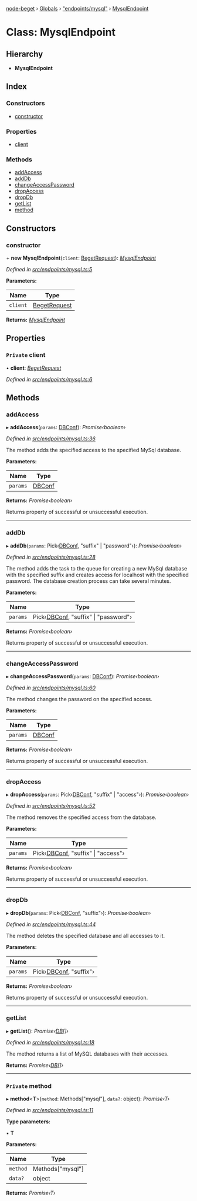 [node-beget](../README.md) › [Globals](../globals.md) › ["endpoints/mysql"](../modules/_endpoints_mysql_.md) › [MysqlEndpoint](_endpoints_mysql_.mysqlendpoint.md)

# Class: MysqlEndpoint

## Hierarchy

* **MysqlEndpoint**

## Index

### Constructors

* [constructor](_endpoints_mysql_.mysqlendpoint.md#constructor)

### Properties

* [client](_endpoints_mysql_.mysqlendpoint.md#private-client)

### Methods

* [addAccess](_endpoints_mysql_.mysqlendpoint.md#addaccess)
* [addDb](_endpoints_mysql_.mysqlendpoint.md#adddb)
* [changeAccessPassword](_endpoints_mysql_.mysqlendpoint.md#changeaccesspassword)
* [dropAccess](_endpoints_mysql_.mysqlendpoint.md#dropaccess)
* [dropDb](_endpoints_mysql_.mysqlendpoint.md#dropdb)
* [getList](_endpoints_mysql_.mysqlendpoint.md#getlist)
* [method](_endpoints_mysql_.mysqlendpoint.md#private-method)

## Constructors

###  constructor

\+ **new MysqlEndpoint**(`client`: [BegetRequest](_beget_request_.begetrequest.md)): *[MysqlEndpoint](_endpoints_mysql_.mysqlendpoint.md)*

*Defined in [src/endpoints/mysql.ts:5](https://github.com/olehcambel/node-beget/blob/9994d31/src/endpoints/mysql.ts#L5)*

**Parameters:**

Name | Type |
------ | ------ |
`client` | [BegetRequest](_beget_request_.begetrequest.md) |

**Returns:** *[MysqlEndpoint](_endpoints_mysql_.mysqlendpoint.md)*

## Properties

### `Private` client

• **client**: *[BegetRequest](_beget_request_.begetrequest.md)*

*Defined in [src/endpoints/mysql.ts:6](https://github.com/olehcambel/node-beget/blob/9994d31/src/endpoints/mysql.ts#L6)*

## Methods

###  addAccess

▸ **addAccess**(`params`: [DBConf](../interfaces/_types_mysql_interface_.dbconf.md)): *Promise‹boolean›*

*Defined in [src/endpoints/mysql.ts:36](https://github.com/olehcambel/node-beget/blob/9994d31/src/endpoints/mysql.ts#L36)*

The method adds the specified access to the specified MySql database.

**Parameters:**

Name | Type |
------ | ------ |
`params` | [DBConf](../interfaces/_types_mysql_interface_.dbconf.md) |

**Returns:** *Promise‹boolean›*

Returns property of successful or unsuccessful execution.

___

###  addDb

▸ **addDb**(`params`: Pick‹[DBConf](../interfaces/_types_mysql_interface_.dbconf.md), "suffix" | "password"›): *Promise‹boolean›*

*Defined in [src/endpoints/mysql.ts:28](https://github.com/olehcambel/node-beget/blob/9994d31/src/endpoints/mysql.ts#L28)*

The method adds the task to the queue for creating a new MySql database with
the specified suffix and creates access for localhost with the specified password.
The database creation process can take several minutes.

**Parameters:**

Name | Type |
------ | ------ |
`params` | Pick‹[DBConf](../interfaces/_types_mysql_interface_.dbconf.md), "suffix" &#124; "password"› |

**Returns:** *Promise‹boolean›*

Returns property of successful or unsuccessful execution.

___

###  changeAccessPassword

▸ **changeAccessPassword**(`params`: [DBConf](../interfaces/_types_mysql_interface_.dbconf.md)): *Promise‹boolean›*

*Defined in [src/endpoints/mysql.ts:60](https://github.com/olehcambel/node-beget/blob/9994d31/src/endpoints/mysql.ts#L60)*

The method changes the password on the specified access.

**Parameters:**

Name | Type |
------ | ------ |
`params` | [DBConf](../interfaces/_types_mysql_interface_.dbconf.md) |

**Returns:** *Promise‹boolean›*

Returns property of successful or unsuccessful execution.

___

###  dropAccess

▸ **dropAccess**(`params`: Pick‹[DBConf](../interfaces/_types_mysql_interface_.dbconf.md), "suffix" | "access"›): *Promise‹boolean›*

*Defined in [src/endpoints/mysql.ts:52](https://github.com/olehcambel/node-beget/blob/9994d31/src/endpoints/mysql.ts#L52)*

The method removes the specified access from the database.

**Parameters:**

Name | Type |
------ | ------ |
`params` | Pick‹[DBConf](../interfaces/_types_mysql_interface_.dbconf.md), "suffix" &#124; "access"› |

**Returns:** *Promise‹boolean›*

Returns property of successful or unsuccessful execution.

___

###  dropDb

▸ **dropDb**(`params`: Pick‹[DBConf](../interfaces/_types_mysql_interface_.dbconf.md), "suffix"›): *Promise‹boolean›*

*Defined in [src/endpoints/mysql.ts:44](https://github.com/olehcambel/node-beget/blob/9994d31/src/endpoints/mysql.ts#L44)*

The method deletes the specified database and all accesses to it.

**Parameters:**

Name | Type |
------ | ------ |
`params` | Pick‹[DBConf](../interfaces/_types_mysql_interface_.dbconf.md), "suffix"› |

**Returns:** *Promise‹boolean›*

Returns property of successful or unsuccessful execution.

___

###  getList

▸ **getList**(): *Promise‹[DB](../interfaces/_types_mysql_interface_.db.md)[]›*

*Defined in [src/endpoints/mysql.ts:18](https://github.com/olehcambel/node-beget/blob/9994d31/src/endpoints/mysql.ts#L18)*

The method returns a list of MySQL databases with their accesses.

**Returns:** *Promise‹[DB](../interfaces/_types_mysql_interface_.db.md)[]›*

___

### `Private` method

▸ **method**<**T**>(`method`: Methods["mysql"], `data?`: object): *Promise‹T›*

*Defined in [src/endpoints/mysql.ts:11](https://github.com/olehcambel/node-beget/blob/9994d31/src/endpoints/mysql.ts#L11)*

**Type parameters:**

▪ **T**

**Parameters:**

Name | Type |
------ | ------ |
`method` | Methods["mysql"] |
`data?` | object |

**Returns:** *Promise‹T›*
